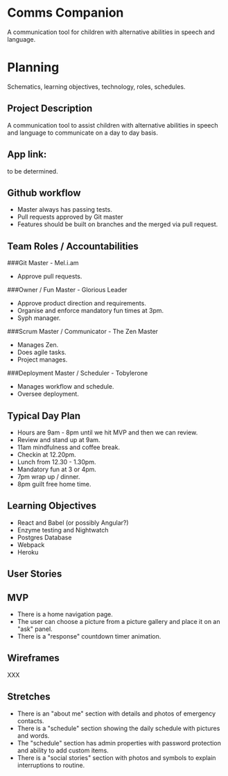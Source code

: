 # Comms Companion
A communication tool for children with alternative abilities in speech and language.

Planning  
========
Schematics, learning objectives, technology, roles, schedules.

Project Description
-------------------
A communication tool to assist children with alternative abilities in speech and language to communicate on a day to day basis.

App link:
---------
to be determined.

Github workflow
---------------
* Master always has passing tests.
* Pull requests approved by Git master
* Features should be built on branches and the merged via pull request.

Team Roles / Accountabilities
-----------------------------

###Git Master - Mel.i.am
* Approve pull requests.

###Owner / Fun Master - Glorious Leader
* Approve product direction and requirements.
* Organise and enforce mandatory fun times at 3pm.
* Syph manager.

###Scrum Master / Communicator - The Zen Master
* Manages Zen.
* Does agile tasks.
* Project manages.

###Deployment Master / Scheduler - Tobylerone
* Manages workflow and schedule.
* Oversee deployment.

Typical Day Plan
----------------
* Hours are 9am - 8pm until we hit MVP and then we can review.
* Review and stand up at 9am.
* 11am mindfulness and coffee break.
* Checkin at 12.20pm.
* Lunch from 12.30 - 1.30pm.
* Mandatory fun at 3 or 4pm.
* 7pm wrap up / dinner.
* 8pm guilt free home time.


Learning Objectives
----------------
* React and Babel (or possibly Angular?)
* Enzyme testing and Nightwatch
* Postgres Database
* Webpack
* Heroku

User Stories
------------  

 
MVP
-----
* There is a home navigation page.
* The user can choose a picture from a picture gallery and place it on an "ask" panel.
* There is a "response" countdown timer animation.

Wireframes
------------
XXX

Stretches
-----------
* There is an "about me" section with details and photos of emergency contacts.
* There is a "schedule" section showing the daily schedule with pictures and words.
* The "schedule" section has admin properties with password protection and ability to add custom items.
* There is a "social stories" section with photos and symbols to explain interruptions to routine.
